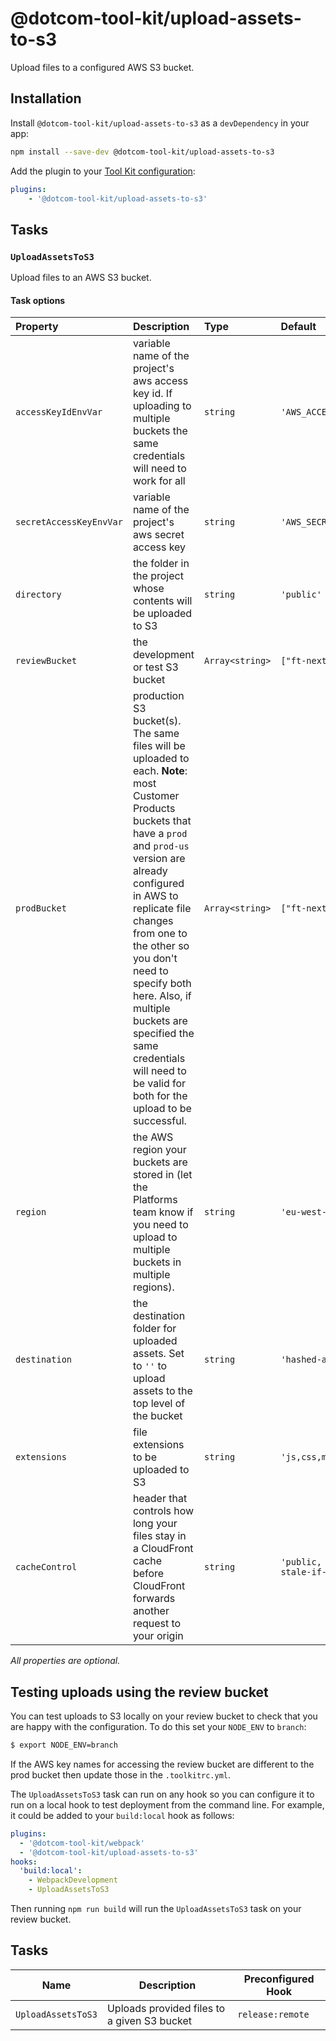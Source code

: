 # @dotcom-tool-kit/upload-assets-to-s3

Upload files to a configured AWS S3 bucket.

## Installation

Install `@dotcom-tool-kit/upload-assets-to-s3` as a `devDependency` in your app:

```sh
npm install --save-dev @dotcom-tool-kit/upload-assets-to-s3
```

Add the plugin to your [Tool Kit configuration](https://github.com/financial-times/dotcom-tool-kit/blob/main/readme.md#configuring-tool-kit):

```yaml
plugins:
	- '@dotcom-tool-kit/upload-assets-to-s3'
```

<!-- begin autogenerated docs -->
## Tasks

### `UploadAssetsToS3`

Upload files to an AWS S3 bucket.
#### Task options

| Property                | Description                                                                                                                                                                                                                                                                                                                                                                                            | Type            | Default                                                                      |
| :---------------------- | :----------------------------------------------------------------------------------------------------------------------------------------------------------------------------------------------------------------------------------------------------------------------------------------------------------------------------------------------------------------------------------------------------- | :-------------- | :--------------------------------------------------------------------------- |
| `accessKeyIdEnvVar`     | variable name of the project's aws access key id. If uploading to multiple buckets the same credentials will need to work for all                                                                                                                                                                                                                                                                      | `string`        | `'AWS_ACCESS_HASHED_ASSETS'`                                                 |
| `secretAccessKeyEnvVar` | variable name of the project's aws secret access key                                                                                                                                                                                                                                                                                                                                                   | `string`        | `'AWS_SECRET_HASHED_ASSETS'`                                                 |
| `directory`             | the folder in the project whose contents will be uploaded to S3                                                                                                                                                                                                                                                                                                                                        | `string`        | `'public'`                                                                   |
| `reviewBucket`          | the development or test S3 bucket                                                                                                                                                                                                                                                                                                                                                                      | `Array<string>` | `["ft-next-hashed-assets-preview"]`                                          |
| `prodBucket`            | production S3 bucket(s). The same files will be uploaded to each. **Note**: most Customer Products buckets that have a `prod` and `prod-us` version are already configured in AWS to replicate file changes from one to the other so you don't need to specify both here. Also, if multiple buckets are specified the same credentials will need to be valid for both for the upload to be successful. | `Array<string>` | `["ft-next-hashed-assets-prod"]`                                             |
| `region`                | the AWS region your buckets are stored in (let the Platforms team know if you need to upload to multiple buckets in multiple regions).                                                                                                                                                                                                                                                                 | `string`        | `'eu-west-1'`                                                                |
| `destination`           | the destination folder for uploaded assets. Set to `''` to upload assets to the top level of the bucket                                                                                                                                                                                                                                                                                                | `string`        | `'hashed-assets/page-kit'`                                                   |
| `extensions`            | file extensions to be uploaded to S3                                                                                                                                                                                                                                                                                                                                                                   | `string`        | `'js,css,map,gz,br,png,jpg,jpeg,gif,webp,svg,ico,json'`                      |
| `cacheControl`          | header that controls how long your files stay in a CloudFront cache before CloudFront forwards another request to your origin                                                                                                                                                                                                                                                                          | `string`        | `'public, max-age=31536000, stale-while-revalidate=60, stale-if-error=3600'` |

_All properties are optional._
<!-- end autogenerated docs -->

## Testing uploads using the review bucket

You can test uploads to S3 locally on your review bucket to check that you are happy with the configuration. To do this set your `NODE_ENV` to `branch`:

```bash
$ export NODE_ENV=branch
```

If the AWS key names for accessing the review bucket are different to the prod bucket then update those in the `.toolkitrc.yml`.

The `UploadAssetsToS3` task can run on any hook so you can configure it to run on a local hook to test deployment from the command line. For example, it could be added to your `build:local` hook as follows:

```yml
plugins:
  - '@dotcom-tool-kit/webpack'
  - '@dotcom-tool-kit/upload-assets-to-s3'
hooks:
  'build:local':
    - WebpackDevelopment
    - UploadAssetsToS3
```

Then running `npm run build` will run the `UploadAssetsToS3` task on your review bucket.

## Tasks

| Name | Description | Preconfigured Hook|
|-|-|-|
| `UploadAssetsToS3` | Uploads provided files to a given S3 bucket | `release:remote` |

